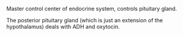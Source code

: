 Master control center of endocrine system, controls pituitary gland.

The posterior pituitary gland (which is just an extension of the hypothalamus) deals with ADH and oxytocin.